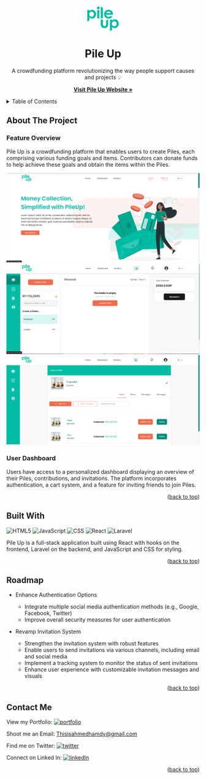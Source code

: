 <a name="readme-top"></a>

<!-- PROJECT LOGO -->
<br />
<div align="center">
  <a href="https://github.com/AhmedHHamdy/pile-up/">
    <img src="./src/assets/pileup_logo.png" alt="Logo">
  </a>

<h1 align="center">Pile Up</h1>
<p align="center">
    A crowdfunding platform revolutionizing the way people support causes and projects 💡
  </p>
  <p align="center">
    <a href="https://pile-up.vercel.app/"><strong>Visit Pile Up Website »</strong></a>
  </p>
</div>



<!-- TABLE OF CONTENTS -->
<details>
  <summary>Table of Contents</summary>
  <ul>
    <li><a href="#about-the-project">About</a></li>
    <li><a href="#built-with">Built With</a></li>
    <li><a href="#roadmap">Road Map</a></li>
    <li><a href="#contact-me">Contact Me</a></li>
  </ul>
</details>



<!-- ABOUT THE PROJECT -->
## About The Project

### Feature Overview
Pile Up is a crowdfunding platform that enables users to create Piles, each comprising various funding goals and items. Contributors can donate funds to help achieve these goals and obtain the items within the Piles.

<div align="center">
    <img src="./src/assets/Screenshot 2023-12-16 210510.png" />
    <img src="./src/assets/w.png" />
    <img src="./src/assets/Screenshot 2023-12-16 210847.png" />
</div>



### User Dashboard
Users have access to a personalized dashboard displaying an overview of their Piles, contributions, and invitations. The platform incorporates authentication, a cart system, and a feature for inviting friends to join Piles.

<p align="right">(<a href="#readme-top">back to top</a>)</p>



## Built With
![HTML5][html-shield]
![JavaScript][js-shield]
![CSS][css-shield]
![React][react-shield]
![Laravel][laravel-shield]


Pile Up is a full-stack application built using React with hooks on the frontend, Laravel on the backend, and JavaScript and CSS for styling.

<p align="right">(<a href="#readme-top">back to top</a>)</p>


<!-- ROADMAP -->
## Roadmap

- Enhance Authentication Options
    - Integrate multiple social media authentication methods (e.g., Google, Facebook, Twitter)
    - Improve overall security measures for user authentication

- Revamp Invitation System
    - Strengthen the invitation system with robust features
    - Enable users to send invitations via various channels, including email and social media
    - Implement a tracking system to monitor the status of sent invitations
    - Enhance user experience with customizable invitation messages and visuals


<!-- See the [open issues](https://github.com/github_username/repo_name/issues) for a full list of proposed features (and known issues). -->

<p align="right">(<a href="#readme-top">back to top</a>)</p>


<!-- CONTACT -->
## Contact Me

View my Portfolio: [![portfolio][portfolio-shield]][portfolio-url]

Shoot me an Email: Thisisahmedhamdy@gmail.com

Find me on Twitter: [![twitter][twitter-shield]][twitter-url]

Connect on Linked In: [![linkedIn][linkedin-shield]][linkedin-url]

<p align="right">(<a href="#readme-top">back to top</a>)</p>


<!-- MARKDOWN LINKS & IMAGES -->
<!-- https://www.markdownguide.org/basic-syntax/#reference-style-links -->
[html-shield]: https://img.shields.io/badge/html5-%23E34F26.svg?style=for-the-badge&logo=html5&logoColor=white

[react-shield]: https://img.shields.io/badge/React-%2361DAFB.svg?style=for-the-badge&logo=react&logoColor=white

[node-shield]: https://img.shields.io/badge/Node.js-6DA55F?style=for-the-badge&logo=node.js&logoColor=white
[laravel-shield]: https://img.shields.io/badge/Laravel-%23FF2D20.svg?style=for-the-badge&logo=laravel&logoColor=white

[js-shield]: https://img.shields.io/badge/javascript-%23323330.svg?style=for-the-badge&logo=javascript&logoColor=%23F7DF1E

[css-shield]: https://img.shields.io/badge/CSS-1572B6?style=for-the-badge&logo=css3&logoColor=white

[portfolio-shield]:https://img.shields.io/badge/PORTFOLIO-100000?style=for-the-badge&logo=Portfolio&logoColor=white&labelColor=FFFDFC&color=C77D4F
[portfolio-url]: https://ahmedhhamdy.vercel.app/

[linkedin-shield]: https://img.shields.io/badge/linkedin-%230077B5.svg?style=for-the-badge&logo=linkedin&logoColor=white
[linkedin-url]: https://www.linkedin.com/in/ahmed-hamdy-a71a28181/

[twitter-shield]: https://img.shields.io/badge/@your-twitter-%231DA1F2.svg?style=for-the-badge&logo=Twitter&logoColor=white
[twitter-url]: https://twitter.com/AhmedHHamdyx
